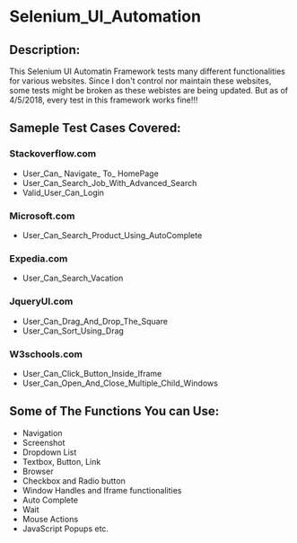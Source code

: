 # Selenium_UI_Automation
## Description:
This Selenium UI Automatin Framework tests many different functionalities for various websites. Since I don't control nor maintain these websites, some tests might be broken as these webistes are being updated. But as of 4/5/2018, every test in this framework works fine!!!

## Sameple Test Cases Covered:
### Stackoverflow.com
* User_Can_ Navigate_ To_ HomePage
* User_Can_Search_Job_With_Advanced_Search
* Valid_User_Can_Login
### Microsoft.com
* User_Can_Search_Product_Using_AutoComplete
### Expedia.com
* User_Can_Search_Vacation
### JqueryUI.com
* User_Can_Drag_And_Drop_The_Square
* User_Can_Sort_Using_Drag
### W3schools.com
* User_Can_Click_Button_Inside_Iframe
* User_Can_Open_And_Close_Multiple_Child_Windows

## Some of The Functions You can Use:
* Navigation
* Screenshot
* Dropdown List
* Textbox, Button, Link
* Browser
* Checkbox and Radio button 
* Window Handles and Iframe functionalities
* Auto Complete
* Wait
* Mouse Actions 
* JavaScript Popups etc.
